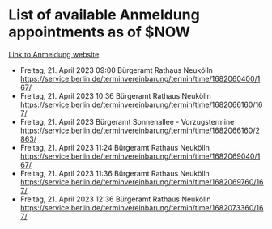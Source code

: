 # List of available Anmeldung appointments as of $NOW
[Link to Anmeldung website](https://service.berlin.de/terminvereinbarung/termin/tag.php?termin=1&anliegen[]=120686&dienstleisterlist=122210,122217,327316,122219,327312,122227,327314,122231,327346,122243,327348,122254,122252,329742,122260,329745,122262,329748,122271,327278,122273,327274,122277,327276,330436,122280,327294,122282,327290,122284,327292,122291,327270,122285,327266,122286,327264,122296,327268,150230,329760,122297,327286,122294,327284,122312,329763,122314,329775,122304,327330,122311,327334,122309,327332,317869,122281,327352,122279,329772,122283,122276,327324,122274,327326,122267,329766,122246,327318,122251,327320,122257,327322,122208,327298,122226,327300&herkunft=http%3A%2F%2Fservice.berlin.de%2Fdienstleistung%2F120686%2F)
- Freitag, 21. April 2023 09:00 Bürgeramt Rathaus Neukölln https://service.berlin.de/terminvereinbarung/termin/time/1682060400/167/
- Freitag, 21. April 2023 10:36 Bürgeramt Rathaus Neukölln https://service.berlin.de/terminvereinbarung/termin/time/1682066160/167/
- Freitag, 21. April 2023  Bürgeramt Sonnenallee - Vorzugstermine https://service.berlin.de/terminvereinbarung/termin/time/1682066160/2863/
- Freitag, 21. April 2023 11:24 Bürgeramt Rathaus Neukölln https://service.berlin.de/terminvereinbarung/termin/time/1682069040/167/
- Freitag, 21. April 2023 11:36 Bürgeramt Rathaus Neukölln https://service.berlin.de/terminvereinbarung/termin/time/1682069760/167/
- Freitag, 21. April 2023 12:36 Bürgeramt Rathaus Neukölln https://service.berlin.de/terminvereinbarung/termin/time/1682073360/167/
